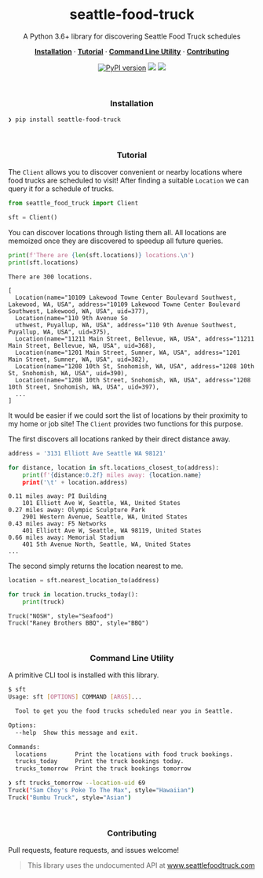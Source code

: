 <h1 align="center">seattle-food-truck</h2>

<p align="center">A Python 3.6+ library for discovering Seattle Food Truck schedules</p>

<p align="center">
  <a href="#installation"><strong>Installation</strong></a>
  ·
  <a href="#tutorial"><strong>Tutorial</strong></a>
  ·
  <a href="#command-line-utility"><strong>Command Line Utility</strong></a>
  ·
  <a href="#contributing"><strong>Contributing</strong></a>
</p>

<p align="center">
  <a href="https://badge.fury.io/py/seattle-food-truck"><img src="https://badge.fury.io/py/seattle-food-truck.svg" alt="PyPI version"></img></a>
  <a href="https://codeclimate.com/github/clintval/seattle-food-truck/maintainability"><img src="https://api.codeclimate.com/v1/badges/7f6bfb6d1a887a1ba811/maintainability"></img></a>
  <a href="https://github.com/clintval/seattle-food-truck/blob/master/LICENSE"><img src="https://img.shields.io/pypi/l/seattle-food-truck.svg"></img></a>
</p>

<br>

<h3 align="center">Installation</h3>

```bash
❯ pip install seattle-food-truck
```

<br>

<h3 align="center">Tutorial</h3>

The `Client` allows you to discover convenient or nearby locations where food trucks are scheduled to visit! After finding a suitable `Location` we can query it for a schedule of trucks.

```python
from seattle_food_truck import Client

sft = Client()
```

You can discover locations through listing them all. All locations are memoized once they are discovered to speedup all future queries.

```python
print(f'There are {len(sft.locations)} locations.\n')
print(sft.locations)
```

```
There are 300 locations.

[
  Location(name="10109 Lakewood Towne Center Boulevard Southwest, Lakewood, WA, USA", address="10109 Lakewood Towne Center Boulevard Southwest, Lakewood, WA, USA", uid=377),
  Location(name="110 9th Avenue So
  uthwest, Puyallup, WA, USA", address="110 9th Avenue Southwest, Puyallup, WA, USA", uid=375),
  Location(name="11211 Main Street, Bellevue, WA, USA", address="11211 Main Street, Bellevue, WA, USA", uid=368),
  Location(name="1201 Main Street, Sumner, WA, USA", address="1201 Main Street, Sumner, WA, USA", uid=382),
  Location(name="1208 10th St, Snohomish, WA, USA", address="1208 10th St, Snohomish, WA, USA", uid=390),
  Location(name="1208 10th Street, Snohomish, WA, USA", address="1208 10th Street, Snohomish, WA, USA", uid=397),
  ...
]
```

It would be easier if we could sort the list of locations by their proximity to my home or job site!
The `Client` provides two functions for this purpose.

The first discovers all locations ranked by their direct distance away.

```python
address = '3131 Elliott Ave Seattle WA 98121'

for distance, location in sft.locations_closest_to(address):
    print(f'{distance:0.2f} miles away: {location.name}
    print('\t' + location.address)
```

```
0.11 miles away: PI Building
    101 Elliott Ave W, Seattle, WA, United States
0.27 miles away: Olympic Sculpture Park
    2901 Western Avenue, Seattle, WA, United States
0.43 miles away: F5 Networks
    401 Elliott Ave W, Seattle, WA 98119, United States
0.66 miles away: Memorial Stadium
    401 5th Avenue North, Seattle, WA, United States
...
```

The second simply returns the location nearest to me.

```python
location = sft.nearest_location_to(address)

for truck in location.trucks_today():
    print(truck)
```

```
Truck("NOSH", style="Seafood")
Truck("Raney Brothers BBQ", style="BBQ")
```

<br>

<h3 align="center">Command Line Utility</h3>

A primitive CLI tool is installed with this library.

```bash
$ sft
Usage: sft [OPTIONS] COMMAND [ARGS]...

  Tool to get you the food trucks scheduled near you in Seattle.

Options:
  --help  Show this message and exit.

Commands:
  locations        Print the locations with food truck bookings.
  trucks_today     Print the truck bookings today.
  trucks_tomorrow  Print the truck bookings tomorrow
```

```bash
❯ sft trucks_tomorrow --location-uid 69
Truck("Sam Choy's Poke To The Max", style="Hawaiian")
Truck("Bumbu Truck", style="Asian")
```

<br>

<h3 align="center">Contributing</h3>

Pull requests, feature requests, and issues welcome!

> This library uses the undocumented API at www.seattlefoodtruck.com
